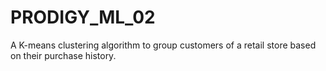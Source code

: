 # PRODIGY_ML_02
A K-means clustering algorithm to group customers of a retail store based on their purchase history.
